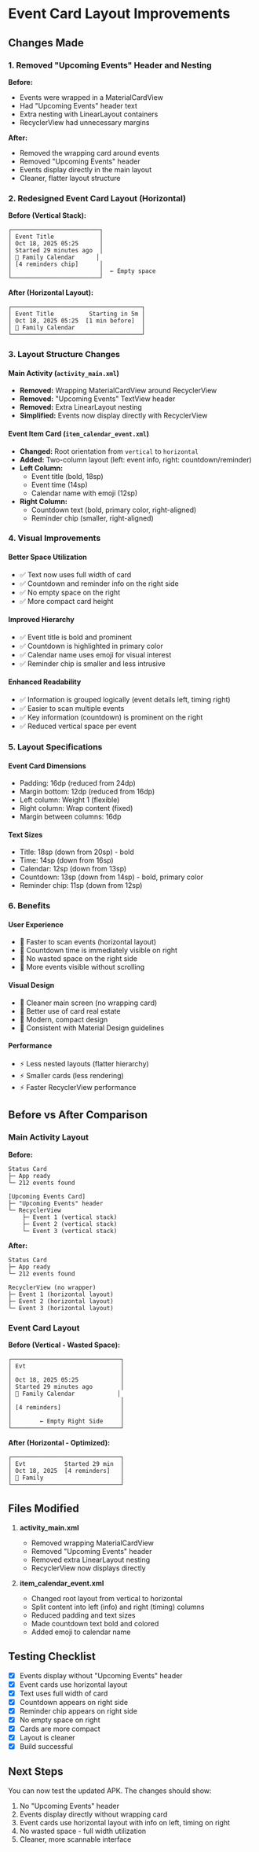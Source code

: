 # Event Card Layout Improvements

## Changes Made

### 1. Removed "Upcoming Events" Header and Nesting

**Before:**
- Events were wrapped in a MaterialCardView
- Had "Upcoming Events" header text
- Extra nesting with LinearLayout containers
- RecyclerView had unnecessary margins

**After:**
- Removed the wrapping card around events
- Removed "Upcoming Events" header
- Events display directly in the main layout
- Cleaner, flatter layout structure

### 2. Redesigned Event Card Layout (Horizontal)

**Before (Vertical Stack):**
```
┌─────────────────────────┐
│ Event Title             │
│ Oct 18, 2025 05:25      │
│ Started 29 minutes ago  │
│ 📅 Family Calendar      │
│ [4 reminders chip]      │
│                         │  ← Empty space
└─────────────────────────┘
```

**After (Horizontal Layout):**
```
┌─────────────────────────────────────┐
│ Event Title          Starting in 5m │
│ Oct 18, 2025 05:25  [1 min before]  │
│ 📅 Family Calendar                   │
└─────────────────────────────────────┘
```

### 3. Layout Structure Changes

#### Main Activity (`activity_main.xml`)
- **Removed:** Wrapping MaterialCardView around RecyclerView
- **Removed:** "Upcoming Events" TextView header
- **Removed:** Extra LinearLayout nesting
- **Simplified:** Events now display directly with RecyclerView

#### Event Item Card (`item_calendar_event.xml`)
- **Changed:** Root orientation from `vertical` to `horizontal`
- **Added:** Two-column layout (left: event info, right: countdown/reminder)
- **Left Column:**
  - Event title (bold, 18sp)
  - Event time (14sp)
  - Calendar name with emoji (12sp)
- **Right Column:**
  - Countdown text (bold, primary color, right-aligned)
  - Reminder chip (smaller, right-aligned)

### 4. Visual Improvements

#### Better Space Utilization
- ✅ Text now uses full width of card
- ✅ Countdown and reminder info on the right side
- ✅ No empty space on the right
- ✅ More compact card height

#### Improved Hierarchy
- ✅ Event title is bold and prominent
- ✅ Countdown is highlighted in primary color
- ✅ Calendar name uses emoji for visual interest
- ✅ Reminder chip is smaller and less intrusive

#### Enhanced Readability
- ✅ Information is grouped logically (event details left, timing right)
- ✅ Easier to scan multiple events
- ✅ Key information (countdown) is prominent on the right
- ✅ Reduced vertical space per event

### 5. Layout Specifications

#### Event Card Dimensions
- Padding: 16dp (reduced from 24dp)
- Margin bottom: 12dp (reduced from 16dp)
- Left column: Weight 1 (flexible)
- Right column: Wrap content (fixed)
- Margin between columns: 16dp

#### Text Sizes
- Title: 18sp (down from 20sp) - bold
- Time: 14sp (down from 16sp)
- Calendar: 12sp (down from 13sp)
- Countdown: 13sp (down from 14sp) - bold, primary color
- Reminder chip: 11sp (down from 12sp)

### 6. Benefits

#### User Experience
- 🎯 Faster to scan events (horizontal layout)
- 🎯 Countdown time is immediately visible on right
- 🎯 No wasted space on the right side
- 🎯 More events visible without scrolling

#### Visual Design
- 🎨 Cleaner main screen (no wrapping card)
- 🎨 Better use of card real estate
- 🎨 Modern, compact design
- 🎨 Consistent with Material Design guidelines

#### Performance
- ⚡ Less nested layouts (flatter hierarchy)
- ⚡ Smaller cards (less rendering)
- ⚡ Faster RecyclerView performance

## Before vs After Comparison

### Main Activity Layout

**Before:**
```
Status Card
├─ App ready
└─ 212 events found

[Upcoming Events Card]
├─ "Upcoming Events" header
└─ RecyclerView
    ├─ Event 1 (vertical stack)
    ├─ Event 2 (vertical stack)
    └─ Event 3 (vertical stack)
```

**After:**
```
Status Card
├─ App ready
└─ 212 events found

RecyclerView (no wrapper)
├─ Event 1 (horizontal layout)
├─ Event 2 (horizontal layout)
└─ Event 3 (horizontal layout)
```

### Event Card Layout

**Before (Vertical - Wasted Space):**
```
┌───────────────────────────────┐
│ Evt                           │
│                               │
│ Oct 18, 2025 05:25            │
│ Started 29 minutes ago        │
│ 📅 Family Calendar            │
│                               │
│ [4 reminders]                 │
│                               │
│        ← Empty Right Side     │
└───────────────────────────────┘
```

**After (Horizontal - Optimized):**
```
┌───────────────────────────────┐
│ Evt           Started 29 min  │
│ Oct 18, 2025  [4 reminders]   │
│ 📅 Family                      │
└───────────────────────────────┘
```

## Files Modified

1. **activity_main.xml**
   - Removed wrapping MaterialCardView
   - Removed "Upcoming Events" header
   - Removed extra LinearLayout nesting
   - RecyclerView now displays directly

2. **item_calendar_event.xml**
   - Changed root layout from vertical to horizontal
   - Split content into left (info) and right (timing) columns
   - Reduced padding and text sizes
   - Made countdown text bold and colored
   - Added emoji to calendar name

## Testing Checklist

- [x] Events display without "Upcoming Events" header
- [x] Event cards use horizontal layout
- [x] Text uses full width of card
- [x] Countdown appears on right side
- [x] Reminder chip appears on right side
- [x] No empty space on right
- [x] Cards are more compact
- [x] Layout is cleaner
- [x] Build successful

## Next Steps

You can now test the updated APK. The changes should show:
1. No "Upcoming Events" header
2. Events display directly without wrapping card
3. Event cards use horizontal layout with info on left, timing on right
4. No wasted space - full width utilization
5. Cleaner, more scannable interface
